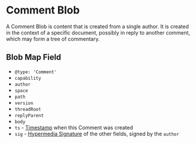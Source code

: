 # Comment Blob

A Comment Blob is content that is created from a single author. It is created in the context of a specific document, possibly in reply to another comment, which may form a tree of commentary.

## Blob Map Field

- `@type: 'Comment'`
- `capability`
- `author`
- `space`
- `path`
- `version`
- `threadRoot`
- `replyParent`
- `body`
- `ts` - [Timestamp](./timestamp.md) when this Comment was created
- `sig` - [Hypermedia Signature](./signature.md) of the other fields, signed by the `author`
